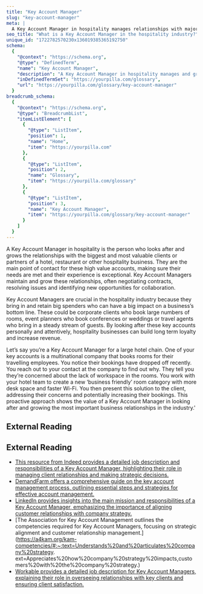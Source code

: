 ```yaml
---
title: "Key Account Manager"
slug: "key-account-manager"
meta: |
  A Key Account Manager in hospitality manages relationships with major clients, ensuring their needs are met and driving business growth for hotels, restaurants, and bars.
seo_title: "What is a Key Account Manager in the hospitality industry?"
unique_id: "1722782570230x136019385365192750"
schema:
  {
    "@context": "https://schema.org",
    "@type": "DefinedTerm",
    "name": "Key Account Manager",
    "description": "A Key Account Manager in hospitality manages and grows relationships with the most valuable clients or partners, ensuring their needs are met and high value accounts are maintained.",
    "inDefinedTermSet": "https://yourpilla.com/glossary",
    "url": "https://yourpilla.com/glossary/key-account-manager"
  }
breadcrumb_schema:
  {
    "@context": "https://schema.org",
    "@type": "BreadcrumbList",
    "itemListElement": [
      {
        "@type": "ListItem",
        "position": 1,
        "name": "Home",
        "item": "https://yourpilla.com"
      },
      {
        "@type": "ListItem",
        "position": 2,
        "name": "Glossary",
        "item": "https://yourpilla.com/glossary"
      },
      {
        "@type": "ListItem",
        "position": 3,
        "name": "Key Account Manager",
        "item": "https://yourpilla.com/glossary/key-account-manager"
      }
    ]
  }
---
```


A Key Account Manager in hospitality is the person who looks after and grows the relationships with the biggest and most valuable clients or partners of a hotel, restaurant or other hospitality business. They are the main point of contact for these high value accounts, making sure their needs are met and their experience is exceptional. Key Account Managers maintain and grow these relationships, often negotiating contracts, resolving issues and identifying new opportunities for collaboration.

Key Account Managers are crucial in the hospitality industry because they bring in and retain big spenders who can have a big impact on a business’s bottom line. These could be corporate clients who book large numbers of rooms, event planners who book conferences or weddings or travel agents who bring in a steady stream of guests. By looking after these key accounts personally and attentively, hospitality businesses can build long term loyalty and increase revenue.

Let’s say you’re a Key Account Manager for a large hotel chain. One of your key accounts is a multinational company that books rooms for their travelling employees. You notice their bookings have dropped off recently. You reach out to your contact at the company to find out why. They tell you they’re concerned about the lack of workspace in the rooms. You work with your hotel team to create a new ‘business friendly’ room category with more desk space and faster Wi-Fi. You then present this solution to the client, addressing their concerns and potentially increasing their bookings. This proactive approach shows the value of a Key Account Manager in looking after and growing the most important business relationships in the industry.'

## External Reading



## External Reading

*   [This resource from Indeed provides a detailed job description and responsibilities of a Key Account Manager, highlighting their role in managing client relationships and making strategic decisions.](https://in.indeed.com/career-advice/finding-a-job/what-does-key-account-manager-do#:~:text=A%20key%20account%20manager%20typically,out%20all%20their%20duties%20efficiently.)
*   [DemandFarm offers a comprehensive guide on the key account management process, outlining essential steps and strategies for effective account management.](https://www.demandfarm.com/blog/key-account-management-process/)
*   [LinkedIn provides insights into the main mission and responsibilities of a Key Account Manager, emphasizing the importance of aligning customer relationships with company strategy.](https://www.linkedin.com/advice/3/what-does-key-account-manager-do-skills-account-management-owd8e#:~:text=A%20key%20account%20manager%20is%20responsible%20for%20identifying%20and%20segmenting,company's%20strategic%20goals%20and%20vision.)
*   [The Association for Key Account Management outlines the competencies required for Key Account Managers, focusing on strategic alignment and customer relationship management.](https://a4kam.org/kam-competencies/#:~:text=Understands%20and%20articulates%20company%20strategy.	ext=Appreciates%20how%20company%20strategy%20impacts,customers%20with%20the%20company%20strategy.)
*   [Workable provides a detailed job description for Key Account Managers, explaining their role in overseeing relationships with key clients and ensuring client satisfaction.](https://resources.workable.com/key-account-manager-job-description)